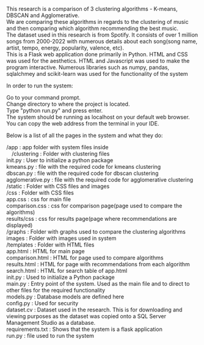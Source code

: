 This research is a comparison of 3 clustering algorithms - K-means, DBSCAN and Agglomerative. <br/>
We are comparing these algorithms in regards to the clustering of music and then comparing which algorithm recommending the best music. <br/>
The dataset used in this research is from Spotify. It consists of over 1 million songs from 2000-2022 with numerous details about each song(song name, artist, tempo, energy, popularity, valence, etc). <br/>
This is a Flask web application done primarily in Python. HTML and CSS was used for the aesthetics. HTML and Javascript was used to make the program interactive. Numerous libraries such as numpy, pandas, sqlalchmey and scikit-learn was used for the functionality of the system<br/>

In order to run the system:

Go to your command prompt.<br/>
Change directory to where the project is located.<br/>
Type "python run.py" and press enter.<br/>
The system should be running as localhost on your default web browser.<br/>
You can copy the web address from the terminal in your IDE.<br/>

Below is a list of all the pages in the system and what they do:<br/>

/app : app folder with system files inside<br/>
&emsp;/clustering : Folder with clustering files<br/>
init.py : User to initialize a python package<br/>
kmeans.py : file with the required code for kmeans clustering<br/>
dbscan.py : file with the required code for dbscan clustering<br/>
agglomerative.py : file with the required code for agglomerative clustering<br/>
/static : Folder with CSS files and images<br/>
/css : Folder with CSS files<br/>
app.css : css for main file<br/>
comparison.css : css for comparison page(page used to compare the algorithms)<br/>
results/css : css for results page(page where recommendations are displayed)<br/>
/graphs : Folder with graphs used to compare the clustering algorithms<br/>
images : Folder with images used in system<br/>
/templates : Folder with HTML files<br/>
app.html : HTML for main page<br/>
comparison.html : HTML for page used to compare algorithms<br/>
results.html : HTML for page with recommendations from each algorithm<br/>
search.html : HTML for search table of app.html<br/>
init.py : Used to initialize a Python package<br/>
main.py : Entry point of the system. Used as the main file and to direct to other files for the required functionality<br/>
models.py : Database models are defined here<br/>
config.py : Used for security<br/>
dataset.cv : Dataset used in the research. This is for downloading and viewing purposes as the dataset was copied onto a SQL Server Management Studio as a database.<br/>
requirements.txt : Shows that the system is a flask application<br/>
run.py : file used to run the system<br/>
